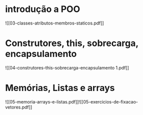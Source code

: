 
# introdução a POO

![[03-classes-atributos-membros-staticos.pdf]]


# Construtores, this, sobrecarga, encapsulamento

![[04-construtores-this-sobrecarga-encapsulamento 1.pdf]]

# Memórias, Listas e arrays

![[05-memoria-arrays-e-listas.pdf]]![[05-exercicios-de-fixacao-vetores.pdf]]